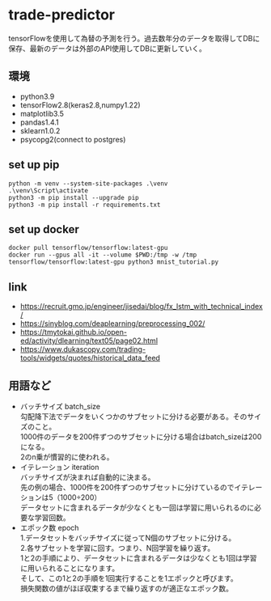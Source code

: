 # trade-predictor

tensorFlowを使用して為替の予測を行う。過去数年分のデータを取得してDBに保存、最新のデータは外部のAPI使用してDBに更新していく。

## 環境
- python3.9
- tensorFlow2.8(keras2.8,numpy1.22)
- matplotlib3.5
- pandas1.4.1
- sklearn1.0.2
- psycopg2(connect to postgres)

## set up pip

```terminal
python -m venv --system-site-packages .\venv
.\venv\Script\activate
python3 -m pip install --upgrade pip
python3 -m pip install -r requirements.txt
```

## set up docker

```terminal
docker pull tensorflow/tensorflow:latest-gpu
docker run --gpus all -it --volume $PWD:/tmp -w /tmp tensorflow/tensorflow:latest-gpu python3 mnist_tutorial.py
```

## link
- https://recruit.gmo.jp/engineer/jisedai/blog/fx_lstm_with_technical_index/
- https://sinyblog.com/deaplearning/preprocessing_002/
- https://tmytokai.github.io/open-ed/activity/dlearning/text05/page02.html
- https://www.dukascopy.com/trading-tools/widgets/quotes/historical_data_feed

## 用語など

- バッチサイズ
  batch_size  
  勾配降下法でデータをいくつかのサブセットに分ける必要がある。そのサイズのこと。  
  1000件のデータを200件ずつのサブセットに分ける場合はbatch_sizeは200になる。  
  2のn乗が慣習的に使われる。  
- イテレーション
  iteration  
  バッチサイズが決まれば自動的に決まる。  
  先の例の場合、1000件を200件ずつのサブセットに分けているのでイテレーションは5（1000÷200）  
  データセットに含まれるデータが少なくとも一回は学習に用いられるのに必要な学習回数。  
- エポック数
  epoch  
  1.データセットをバッチサイズに従ってN個のサブセットに分ける。  
  2.各サブセットを学習に回す。つまり、N回学習を繰り返す。  
  1と2の手順により、データセットに含まれるデータは少なくとも1回は学習に用いられることになります。  
  そして、この1と2の手順を1回実行することを1エポックと呼びます。  
  損失関数の値がほぼ収束するまで繰り返すのが適正なエポック数。  

